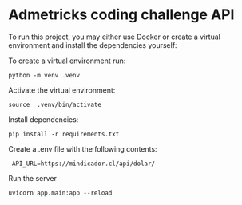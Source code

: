 # Admetricks coding challenge API
To run this project, you may either use Docker or create a virtual environment and install the dependencies yourself:

To create a virtual environment run:

    python -m venv .venv
Activate the virtual environment:

    source  .venv/bin/activate
Install dependencies:

    pip install -r requirements.txt

 Create a .env file with the following contents:

     API_URL=https://mindicador.cl/api/dolar/

Run the server

    uvicorn app.main:app --reload
